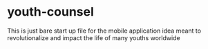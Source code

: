# youth-counsel

This is just bare start up file for the mobile application idea meant to revolutionalize and impact the life of many youths worldwide
